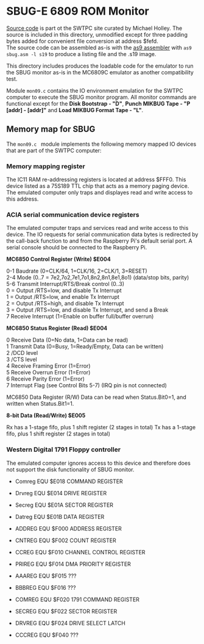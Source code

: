 # SBUG-E 6809 ROM Monitor

[Source code](https://deramp.com/swtpc.com/MP_09/SBUG_Index.htm) is part ot the SWTPC site curated by Michael Holley. The source is included in this directory, unmodified except for three padding bytes added for convenient file conversion at address $fefd.  
The source code can be assembled as-is with the [as9 assembler](https://github.com/eyalabraham/as9) with ```as9 sbug.asm -l s19``` to produce a listing file and the .s19 image.  
  
This directory includes produces the loadable code for the emulator to run the SBUG monitor as-is in the MC6809C emulator as another compatibility test.

Module ```mon09.c``` contains the IO environment emulation for the SWTPC computer to execute the SBUG monitor program. All monitor commands are functional except for the **Disk Bootstrap - "D"**, **Punch MIKBUG Tape - "P [addr] - [addr]"** and **Load MIKBUG Format Tape - "L"**.

## Memory map for SBUG

The ```mon09.c ``` module implements the following memory mapped IO devices that are part of the SWTPC computer:

### Memory mapping register

The IC11 RAM re-addressing registers is located at address $FFF0. This device listed as a 75S189 TTL chip that acts as a memory paging device. The emulated computer only traps and displayes read and write access to this address.

### ACIA serial communication device registers

The emulated computer traps and services read and write access to this device. The IO requests for serial communication data bytes is redirected by the call-back function to and from the Raspberry Pi's default serial port. A serial console should be connected to the Raspberry Pi.
  
**MC6850 Control Register (Write) $E004**

 0-1  Baudrate (0=CLK/64, 1=CLK/16, 2=CLK/1, 3=RESET)  
 2-4  Mode (0..7 = 7e2,7o2,7e1,7o1,8n2,8n1,8e1,8o1) (data/stop bits, parity)  
 5-6  Transmit Interrupt/RTS/Break control (0..3)  
       0 = Output /RTS=low,  and disable Tx Interrupt  
       1 = Output /RTS=low,  and enable Tx Interrupt  
       2 = Output /RTS=high, and disable Tx Interrupt  
       3 = Output /RTS=low,  and disable Tx Interrupt, and send a Break  
 7    Receive Interrupt (1=Enable on buffer full/buffer overrun)  

**MC6850 Status Register (Read) $E004**

 0    Receive Data  (0=No data, 1=Data can be read)  
 1    Transmit Data (0=Busy, 1=Ready/Empty, Data can be written)  
 2    /DCD level  
 3    /CTS level  
 4    Receive Framing Error (1=Error)  
 5    Receive Overrun Error (1=Error)  
 6    Receive Parity Error  (1=Error)  
 7    Interrupt Flag (see Control Bits 5-7) (IRQ pin is not connected)  

MC6850 Data Register (R/W) Data can be read when Status.Bit0=1, and written when Status.Bit1=1.  

**8-bit Data (Read/Write) $E005**

Rx has a 1-stage fifo, plus 1 shift register (2 stages in total) Tx has a 1-stage fifo, plus 1 shift register (2 stages in total)

### Western Digital 1791 Floppy controller

The emulated computer ignores access to this device and therefore does not support the disk functionality of SBUG monitor.

- Comreg EQU $E018  COMMAND REGISTER
- Drvreg EQU $E014  DRIVE REGISTER
- Secreg EQU $E01A  SECTOR REGISTER
- Datreg EQU $E01B  DATA REGISTER

- ADDREG EQU $F000  ADDRESS REGISTER
- CNTREG EQU $F002  COUNT REGISTER
- CCREG  EQU $F010  CHANNEL CONTROL REGISTER
- PRIREG EQU $F014  DMA PRIORITY REGISTER
- AAAREG EQU $F015  ???
- BBBREG EQU $F016  ???
- COMREG EQU $F020  1791 COMMAND REGISTER
- SECREG EQU $F022  SECTOR REGISTER
- DRVREG EQU $F024  DRIVE SELECT LATCH
- CCCREG EQU $F040  ???
